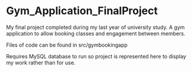# Gym_Application_FinalProject
My final project completed during my last year of university study. A gym application to allow booking classes and engagement between members.

Files of code can be found in src/gymbookingapp

Requires MySQL database to run so project is represented here to display my work rather than for use.
